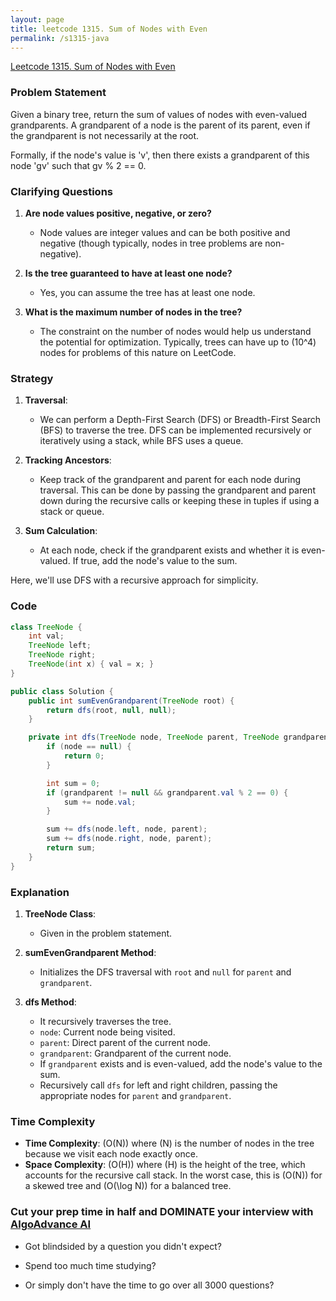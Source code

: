 ```yaml
---
layout: page
title: leetcode 1315. Sum of Nodes with Even
permalink: /s1315-java
---
```

[Leetcode 1315. Sum of Nodes with Even](https://algoadvance.github.io/algoadvance/l1315)
### Problem Statement
Given a binary tree, return the sum of values of nodes with even-valued grandparents. A grandparent of a node is the parent of its parent, even if the grandparent is not necessarily at the root.

Formally, if the node's value is 'v', then there exists a grandparent of this node 'gv' such that gv % 2 == 0.

### Clarifying Questions
1. **Are node values positive, negative, or zero?**
   - Node values are integer values and can be both positive and negative (though typically, nodes in tree problems are non-negative).
  
2. **Is the tree guaranteed to have at least one node?**
   - Yes, you can assume the tree has at least one node.

3. **What is the maximum number of nodes in the tree?**
   - The constraint on the number of nodes would help us understand the potential for optimization. Typically, trees can have up to \(10^4\) nodes for problems of this nature on LeetCode.

### Strategy
1. **Traversal**:
   - We can perform a Depth-First Search (DFS) or Breadth-First Search (BFS) to traverse the tree. DFS can be implemented recursively or iteratively using a stack, while BFS uses a queue.

2. **Tracking Ancestors**:
   - Keep track of the grandparent and parent for each node during traversal. This can be done by passing the grandparent and parent down during the recursive calls or keeping these in tuples if using a stack or queue.

3. **Sum Calculation**:
   - At each node, check if the grandparent exists and whether it is even-valued. If true, add the node's value to the sum.

Here, we'll use DFS with a recursive approach for simplicity.

### Code
```java
class TreeNode {
    int val;
    TreeNode left;
    TreeNode right;
    TreeNode(int x) { val = x; }
}

public class Solution {
    public int sumEvenGrandparent(TreeNode root) {
        return dfs(root, null, null);
    }

    private int dfs(TreeNode node, TreeNode parent, TreeNode grandparent) {
        if (node == null) {
            return 0;
        }

        int sum = 0;
        if (grandparent != null && grandparent.val % 2 == 0) {
            sum += node.val;
        }

        sum += dfs(node.left, node, parent);
        sum += dfs(node.right, node, parent);
        return sum;
    }
}
```

### Explanation
1. **TreeNode Class**:
   - Given in the problem statement.
   
2. **sumEvenGrandparent Method**:
   - Initializes the DFS traversal with `root` and `null` for `parent` and `grandparent`.

3. **dfs Method**:
   - It recursively traverses the tree.
   - `node`: Current node being visited.
   - `parent`: Direct parent of the current node.
   - `grandparent`: Grandparent of the current node.
   - If `grandparent` exists and is even-valued, add the node's value to the sum.
   - Recursively call `dfs` for left and right children, passing the appropriate nodes for `parent` and `grandparent`.

### Time Complexity
- **Time Complexity**: \(O(N)\) where \(N\) is the number of nodes in the tree because we visit each node exactly once.
- **Space Complexity**: \(O(H)\) where \(H\) is the height of the tree, which accounts for the recursive call stack. In the worst case, this is \(O(N)\) for a skewed tree and \(O(\log N)\) for a balanced tree.


### Cut your prep time in half and DOMINATE your interview with [AlgoAdvance AI](https://algoAdvance.com)

- Got blindsided by a question you didn't expect?

- Spend too much time studying?

- Or simply don't have the time to go over all 3000 questions?

